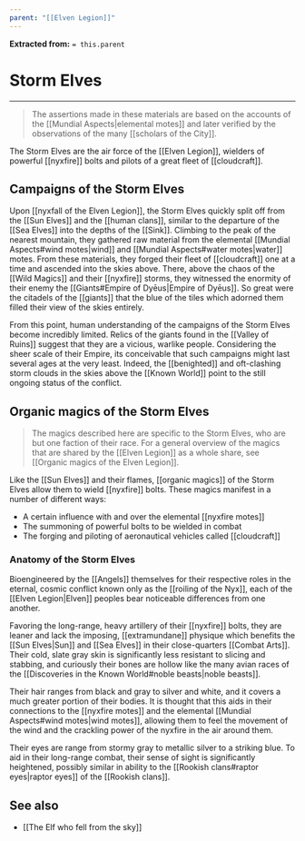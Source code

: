 ```yaml
---
parent: "[[Elven Legion]]"
---
```

**Extracted from:** `= this.parent`
# Storm Elves

---

> The assertions made in these materials are based on the accounts of the [[Mundial Aspects|elemental motes]] and later verified by the observations of the many [[scholars of the City]].

The Storm Elves are the air force of the [[Elven Legion]], wielders of powerful [[nyxfire]] bolts and pilots of a great fleet of [[cloudcraft]].

## Campaigns of the Storm Elves

Upon [[nyxfall of the Elven Legion]], the Storm Elves quickly split off from the [[Sun Elves]] and the [[human clans]], similar to the departure of the [[Sea Elves]] into the depths of the [[Sink]]. Climbing to the peak of the nearest mountain, they gathered raw material from the elemental [[Mundial Aspects#wind motes|wind]] and [[Mundial Aspects#water motes|water]] motes. From these materials, they forged their fleet of [[cloudcraft]] one at a time and ascended into the skies above. There, above the chaos of the [[Wild Magics]] and their [[nyxfire]] storms, they witnessed the enormity of their enemy the [[Giants#Empire of Dyēus|Empire of Dyēus]]. So great were the citadels of the [[giants]] that the blue of the tiles which adorned them filled their view of the skies entirely.

From this point, human understanding of the campaigns of the Storm Elves become incredibly limited. Relics of the giants found in the [[Valley of Ruins]] suggest that they are a vicious, warlike people. Considering the sheer scale of their Empire, its conceivable that such campaigns might last several ages at the very least. Indeed, the [[benighted]] and oft-clashing storm clouds in the skies above the [[Known World]] point to the still ongoing status of the conflict.

## Organic magics of the Storm Elves

> The magics described here are specific to the Storm Elves, who are but one faction of their race. For a general overview of the magics that are shared by the [[Elven Legion]] as a whole share, see [[Organic magics of the Elven Legion]].

Like the [[Sun Elves]] and their flames, [[organic magics]] of the Storm Elves allow them to wield [[nyxfire]] bolts. These magics manifest in a number of different ways:
- A certain influence with and over the elemental [[nyxfire motes]]
- The summoning of powerful bolts to be wielded in combat
- The forging and piloting of aeronautical vehicles called [[cloudcraft]]

### Anatomy of the Storm Elves

Bioengineered by the [[Angels]] themselves for their respective roles in the eternal, cosmic conflict known only as the [[roiling of the Nyx]], each of the [[Elven Legion|Elven]] peoples bear noticeable differences from one another.

Favoring the long-range, heavy artillery of their [[nyxfire]] bolts, they are leaner and lack the imposing, [[extramundane]] physique which benefits the [[Sun Elves|Sun]] and [[Sea Elves]] in their close-quarters [[Combat Arts]]. Their cold, slate gray skin is significantly less resistant to slicing and stabbing, and curiously their bones are hollow like the many avian races of the [[Discoveries in the Known World#noble beasts|noble beasts]].

Their hair ranges from black and gray to silver and white, and it covers a much greater portion of their bodies. It is thought that this aids in their connections to the [[nyxfire motes]] and the elemental [[Mundial Aspects#wind motes|wind motes]], allowing them to feel the movement of the wind and the crackling power of the nyxfire in the air around them.

Their eyes are range from stormy gray to metallic silver to a striking blue. To aid in their long-range combat, their sense of sight is significantly heightened, possibly similar in ability to the [[Rookish clans#raptor eyes|raptor eyes]] of the [[Rookish clans]].

## See also
- [[The Elf who fell from the sky]]